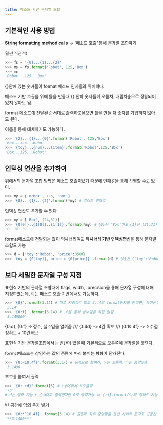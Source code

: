```yaml
---
title: 메소드 기반 문자열 조합
---
```


## 기본적인 사용 방법

**String formatting method calls** -> '메소드 호출' 통해 문자열 조합하기

훨씬 직관적!

```python
>>> fs = '{0}...{1}...{2}'
>>> ms = fs.format('Robot', 125,'Box')
>>> ms
'Robot...125...Box'
```

{}안에 있는 숫자들이 format 메소드 인자들의 위치이다.

메소드 기반 호출을 위해 틀을 만들때 {} 안의 숫자들이 오름차, 내림차순으로 정렬되어 있지 않아도 됨.

format 메소드에 전달된 순서대로 출력하고싶으면 틀을 만들 때 숫자를 기입하지 않아도 된다.

이름을 통해 대체하기도 가능하다.

```python
>>> '{2}...{1}...{0}'.format('Robot', 125,'Box')
'Box...125...Robot'
>>> '{toy}...{num}...{item}'.format('Robot',125,'Box')
'Box...125...Robot'
```

## 인덱싱 연산을 추가하여

위에서의 문자열 조합 방법은 메소드 호출이었기 때문에 언패킹을 통해 진행할 수도 있다.

```python
>>> my = ['Robot', 125, 'Box']
>>> '{0}...{1}...{2}'.format(*my) # 리스트 언패킹
```

인덱싱 연산도 추가할 수 있다.

```python
>>> my = ['Box', (24,31)]
>>> '{0[0]}..{1[0]}..{1[1]}'.format(*my) # {0}은 'Box'이고 {1}은 (24,31)이다. -> {0[0]}은 따라서 B를 의미
'B..24..31'
```

format메소드에 전달되는 값이 딕셔너리여도 **딕셔너리 기반 인덱싱연산**을 통해 문자열 조합도 가능

```python
>>> d = {'toy':'Robot', 'price':3500}
>>> 'toy = {0[toy]}, price = {0[price]}'.format(d) # {0}은 {'toy':'Robot','price':3500}임.
```

## 보다 세밀한 문자열 구성 지정

표현식 기반의 문자열 조합때에 flags, width, .precision을 통해 문자열 구성에 대해 지정하였는데, 이는 메소드 호출 기반에서도 가능하다.

```python
>>> '{0}'.format(3.14) # 따로 지정하지 않고 3.14로 format인자를 전하면, 파이썬이 알아서 실수(real number)임을 파악하여 해당 형태로 출력한다
'3.14'
>>> '{0:f}'.format(3.14) # :f를 통해 실수임을 직접 알림
'3.140000'
```

{0:d}, {0:f} -> 정수, 실수임을 알려줌 /// {0:4d} -> 4칸 확보 /// {0:10.4f} -> 소수점 정확도 + 10칸확보

표현식 기반 문자열조합에서는 빈칸이 있을 때 기본적으로 오른쪽에 문자열을 붙인다.

format메소드는 삽입하는 값의 종류에 따라 붙이는 방향이 달라진다.

```python
>>> '{0:<10.4f}'.format(3.14) # 왼쪽으로 붙여라, >는 오른쪽, ^는 중앙맞춤
'3.1400    '
```

부호를 붙여서 출력

```python
>>> '{0: +d}'.format(5) # +넣어줘서 부호출력
'+5'
# d는 생략 가능 + 순서대로 출력한다면 0도 생략가능 => {:+}.format(5)의 형태도 가능하다
```

빈 공간에 임의 문자 넣기

```python
>>> '{0:*^10.4f}'.format(3.14) # 콜론과 좌우 중앙맞춤 옵션 사이의 문자로 빈공간 채움
'**3.1400**'
```
